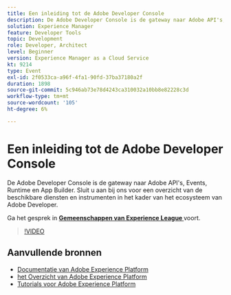 ```yaml
---
title: Een inleiding tot de Adobe Developer Console
description: De Adobe Developer Console is de gateway naar Adobe API's, Events, Runtime en App Builder. Sluit u aan bij ons voor een overzicht van de beschikbare diensten en instrumenten in het kader van het ecosysteem van Adobe Developer.
solution: Experience Manager
feature: Developer Tools
topic: Development
role: Developer, Architect
level: Beginner
version: Experience Manager as a Cloud Service
kt: 9214
type: Event
exl-id: 2f0533ca-a96f-4fa1-90fd-37ba37180a2f
duration: 1898
source-git-commit: 5c946ab73e78d4243ca310032a10bb8e82228c3d
workflow-type: tm+mt
source-wordcount: '105'
ht-degree: 6%

---
```


# Een inleiding tot de Adobe Developer Console

De Adobe Developer Console is de gateway naar Adobe API&#39;s, Events, Runtime en App Builder. Sluit u aan bij ons voor een overzicht van de beschikbare diensten en instrumenten in het kader van het ecosysteem van Adobe Developer.

Ga het gesprek in **[Gemeenschappen van Experience League ](https://adobe.ly/2Y2DDld)** voort.

>[!VIDEO](https://video.tv.adobe.com/v/337771/?quality=12&learn=on&hidetitle=true)

## Aanvullende bronnen

- [ Documentatie van Adobe Experience Platform ](https://experienceleague.adobe.com/docs/experience-platform.html?lang=nl-NL)
- [ het Overzicht van Adobe Experience Platform ](https://experienceleague.adobe.com/docs/experience-platform/landing/home.html?lang=nl-NL)
- [Tutorials voor Adobe Experience Platform](https://experienceleague.adobe.com/docs/platform-learn/tutorials/overview.html?lang=nl)
